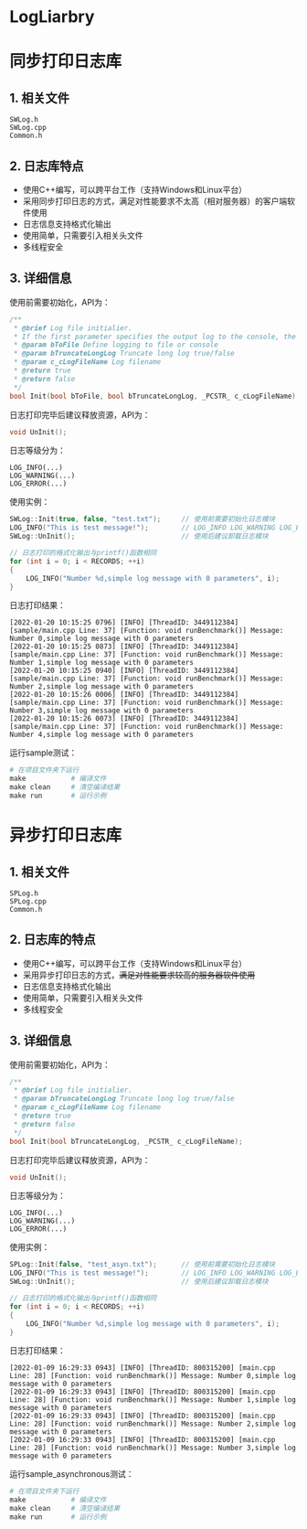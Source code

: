# LogLiarbry
# 同步打印日志库

## 1. 相关文件

```
SWLog.h
SWLog.cpp
Common.h
```

## 2. 日志库特点

- 使用C++编写，可以跨平台工作（支持Windows和Linux平台）
- 采用同步打印日志的方式，满足对性能要求不太高（相对服务器）的客户端软件使用
- 日志信息支持格式化输出
- 使用简单，只需要引入相关头文件
- 多线程安全

## 3. 详细信息

使用前需要初始化，API为：

```c++
/**
 * @brief Log file initialier.
 * If the first parameter specifies the output log to the console, the third parameter can be omitted.
 * @param bToFile Define logging to file or console
 * @param bTruncateLongLog Truncate long log true/false
 * @param c_cLogFileName Log filename
 * @return true 
 * @return false 
 */
bool Init(bool bToFile, bool bTruncateLongLog, _PCSTR_ c_cLogFileName);
```

日志打印完毕后建议释放资源，API为：

```c++
void UnInit();
```

日志等级分为：

```
LOG_INFO(...)   
LOG_WARNING(...) 
LOG_ERROR(...)  
```

使用实例：

```c++
SWLog::Init(true, false, "test.txt");     // 使用前需要初始化日志模块
LOG_INFO("This is test message!");        // LOG_INFO LOG_WARNING LOG_ERROR使用方式相同
SWLog::UnInit();                          // 使用后建议卸载日志模块

// 日志打印的格式化输出与printf()函数相同
for (int i = 0; i < RECORDS; ++i) 
{
    LOG_INFO("Number %d,simple log message with 0 parameters", i);
}
```

日志打印结果：

```
[2022-01-20 10:15:25 0796] [INFO] [ThreadID: 3449112384] [sample/main.cpp Line: 37] [Function: void runBenchmark()] Message: Number 0,simple log message with 0 parameters
[2022-01-20 10:15:25 0873] [INFO] [ThreadID: 3449112384] [sample/main.cpp Line: 37] [Function: void runBenchmark()] Message: Number 1,simple log message with 0 parameters
[2022-01-20 10:15:25 0940] [INFO] [ThreadID: 3449112384] [sample/main.cpp Line: 37] [Function: void runBenchmark()] Message: Number 2,simple log message with 0 parameters
[2022-01-20 10:15:26 0006] [INFO] [ThreadID: 3449112384] [sample/main.cpp Line: 37] [Function: void runBenchmark()] Message: Number 3,simple log message with 0 parameters
[2022-01-20 10:15:26 0073] [INFO] [ThreadID: 3449112384] [sample/main.cpp Line: 37] [Function: void runBenchmark()] Message: Number 4,simple log message with 0 parameters
```

运行sample测试：

```makefile
# 在项目文件夹下运行
make           # 编译文件        
make clean     # 清空编译结果
make run       # 运行示例
```

# 异步打印日志库

## 1. 相关文件

```
SPLog.h
SPLog.cpp
Common.h
```



## 2. 日志库的特点

- 使用C++编写，可以跨平台工作（支持Windows和Linux平台）
- 采用异步打印日志的方式，~~满足对性能要求较高的服务器软件使用~~
- 日志信息支持格式化输出
- 使用简单，只需要引入相关头文件
- 多线程安全

## 3. 详细信息

使用前需要初始化，API为：

```c++
/**
 * @brief Log file initialier.
 * @param bTruncateLongLog Truncate long log true/false
 * @param c_cLogFileName Log filename
 * @return true 
 * @return false 
 */
bool Init(bool bTruncateLongLog, _PCSTR_ c_cLogFileName);
```

日志打印完毕后建议释放资源，API为：

```c++
void UnInit();
```

日志等级分为：

```
LOG_INFO(...)   
LOG_WARNING(...) 
LOG_ERROR(...)  
```

使用实例：

```c++
SPLog::Init(false, "test_asyn.txt");      // 使用前需要初始化日志模块
LOG_INFO("This is test message!");        // LOG_INFO LOG_WARNING LOG_ERROR使用方式相同
SWLog::UnInit();                          // 使用后建议卸载日志模块

// 日志打印的格式化输出与printf()函数相同
for (int i = 0; i < RECORDS; ++i) 
{
    LOG_INFO("Number %d,simple log message with 0 parameters", i);
}
```

日志打印结果：

```
[2022-01-09 16:29:33 0943] [INFO] [ThreadID: 800315200] [main.cpp Line: 28] [Function: void runBenchmark()] Message: Number 0,simple log message with 0 parameters
[2022-01-09 16:29:33 0943] [INFO] [ThreadID: 800315200] [main.cpp Line: 28] [Function: void runBenchmark()] Message: Number 1,simple log message with 0 parameters
[2022-01-09 16:29:33 0943] [INFO] [ThreadID: 800315200] [main.cpp Line: 28] [Function: void runBenchmark()] Message: Number 2,simple log message with 0 parameters
[2022-01-09 16:29:33 0943] [INFO] [ThreadID: 800315200] [main.cpp Line: 28] [Function: void runBenchmark()] Message: Number 3,simple log message with 0 parameters
```

运行sample_asynchronous测试：

```makefile
# 在项目文件夹下运行
make           # 编译文件        
make clean     # 清空编译结果
make run       # 运行示例
```